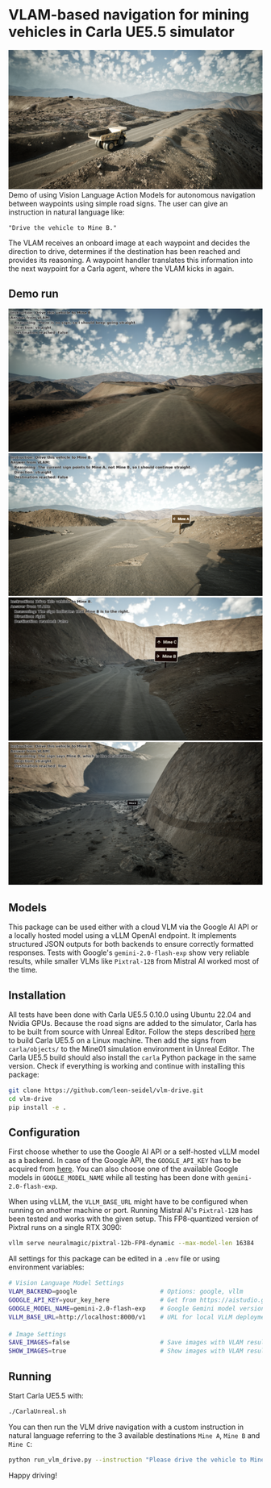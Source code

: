 # VLAM-based navigation for mining vehicles in Carla UE5.5 simulator
![Demo Image](/media/carla_sim_mine.png)
Demo of using Vision Language Action Models for autonomous navigation between waypoints using simple road signs. The user can give an instruction in natural language like:
```
"Drive the vehicle to Mine B."
```
The VLAM receives an onboard image at each waypoint and decides the direction to drive, determines if the destination has been reached and provides its reasoning. A waypoint handler translates this information into the next waypoint for a Carla agent, where the VLAM kicks in again. 

## Demo run
![Demo Image](/media/mine_B-1.PNG)
![Demo Image](/media/mine_B-2.PNG)
![Demo Image](/media/mine_B-3.PNG)
![Demo Image](/media/mine_B-4.PNG)

## Models
This package can be used either with a cloud VLM via the Google AI API or a locally hosted model using a vLLM OpenAI endpoint. It implements structured JSON outputs for both backends to ensure correctly formatted responses. Tests with Google's `gemini-2.0-flash-exp` show very reliable results, while smaller VLMs like `Pixtral-12B` from Mistral AI worked most of the time. 

## Installation
All tests have been done with Carla UE5.5 0.10.0 using Ubuntu 22.04 and Nvidia GPUs. Because the road signs are added to the simulator, Carla has to be built from source with Unreal Editor. Follow the steps described [here](https://carla-ue5.readthedocs.io/en/latest/build_linux_ue5/) to build Carla UE5.5 on a Linux machine. Then add the signs from `carla/objects/` to the Mine01 simulation environment in Unreal Editor. The Carla UE5.5 build should also install the `carla` Python package in the same version. Check if everything is working and continue with installing this package: 

```bash
git clone https://github.com/leon-seidel/vlm-drive.git
cd vlm-drive
pip install -e .
```
## Configuration
First choose whether to use the Google AI API or a self-hosted vLLM model as a backend. In case of the Google API, the `GOOGLE_API_KEY` has to be acquired from [here](https://aistudio.google.com/app/apikey). You can also choose one of the available Google models in `GOOGLE_MODEL_NAME` while all testing has been done with `gemini-2.0-flash-exp`. 

When using vLLM, the `VLLM_BASE_URL` might have to be configured when running on another machine or port. Running Mistral AI's `Pixtral-12B` has been tested and works with the given setup. This FP8-quantized version of Pixtral runs on a single RTX 3090:
```bash
vllm serve neuralmagic/pixtral-12b-FP8-dynamic --max-model-len 16384
```

All settings for this package can be edited in a `.env` file or using environment variables:

```bash
# Vision Language Model Settings
VLAM_BACKEND=google                       # Options: google, vllm
GOOGLE_API_KEY=your_key_here              # Get from https://aistudio.google.com/app/apikey
GOOGLE_MODEL_NAME=gemini-2.0-flash-exp    # Google Gemini model version
VLLM_BASE_URL=http://localhost:8000/v1    # URL for local VLLM deployment

# Image Settings
SAVE_IMAGES=false                         # Save images with VLAM results
SHOW_IMAGES=true                          # Show images with VLAM results
```

## Running
Start Carla UE5.5 with:
```bash
./CarlaUnreal.sh
```

You can then run the VLM drive navigation with a custom instruction in natural language referring to the 3 available destinations `Mine A`, `Mine B` and `Mine C`:

```bash
python run_vlm_drive.py --instruction "Please drive the vehicle to Mine A."
```
Happy driving!
